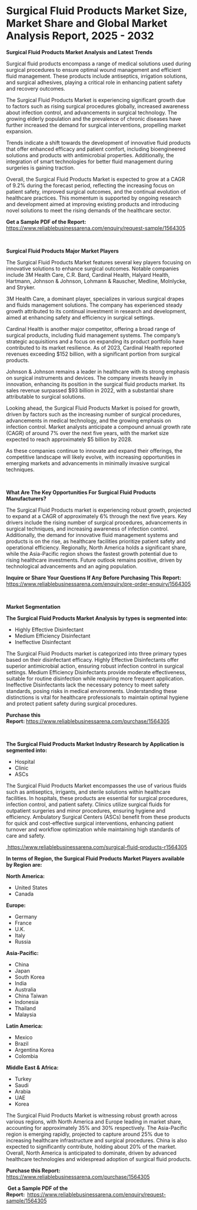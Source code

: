 <p><h1>Surgical Fluid Products Market Size, Market Share and Global Market Analysis Report, 2025 - 2032</h1></p><p><strong>Surgical Fluid Products Market Analysis and Latest Trends</strong></p>
<p><p>Surgical fluid products encompass a range of medical solutions used during surgical procedures to ensure optimal wound management and efficient fluid management. These products include antiseptics, irrigation solutions, and surgical adhesives, playing a critical role in enhancing patient safety and recovery outcomes. </p><p>The Surgical Fluid Products Market is experiencing significant growth due to factors such as rising surgical procedures globally, increased awareness about infection control, and advancements in surgical technology. The growing elderly population and the prevalence of chronic diseases have further increased the demand for surgical interventions, propelling market expansion. </p><p>Trends indicate a shift towards the development of innovative fluid products that offer enhanced efficacy and patient comfort, including bioengineered solutions and products with antimicrobial properties. Additionally, the integration of smart technologies for better fluid management during surgeries is gaining traction. </p><p>Overall, the Surgical Fluid Products Market is expected to grow at a CAGR of 9.2% during the forecast period, reflecting the increasing focus on patient safety, improved surgical outcomes, and the continual evolution of healthcare practices. This momentum is supported by ongoing research and development aimed at improving existing products and introducing novel solutions to meet the rising demands of the healthcare sector.</p></p>
<p><strong>Get a Sample PDF of the Report:&nbsp;</strong> <a href="https://www.reliablebusinessarena.com/enquiry/request-sample/1564305?utm_campaign=3561&utm_medium=2&utm_source=Github&utm_content=ia&utm_term=14042025&utm_id=surgical-fluid-products">https://www.reliablebusinessarena.com/enquiry/request-sample/1564305</a></p>
<p>&nbsp;</p>
<p><strong>Surgical Fluid Products Major Market Players</strong></p>
<p><p>The Surgical Fluid Products Market features several key players focusing on innovative solutions to enhance surgical outcomes. Notable companies include 3M Health Care, C.R. Bard, Cardinal Health, Halyard Health, Hartmann, Johnson & Johnson, Lohmann & Rauscher, Medline, Molnlycke, and Stryker. </p><p>3M Health Care, a dominant player, specializes in various surgical drapes and fluids management solutions. The company has experienced steady growth attributed to its continual investment in research and development, aimed at enhancing safety and efficiency in surgical settings. </p><p>Cardinal Health is another major competitor, offering a broad range of surgical products, including fluid management systems. The company’s strategic acquisitions and a focus on expanding its product portfolio have contributed to its market resilience. As of 2023, Cardinal Health reported revenues exceeding $152 billion, with a significant portion from surgical products.</p><p>Johnson & Johnson remains a leader in healthcare with its strong emphasis on surgical instruments and devices. The company invests heavily in innovation, enhancing its position in the surgical fluid products market. Its sales revenue surpassed $93 billion in 2022, with a substantial share attributable to surgical solutions.</p><p>Looking ahead, the Surgical Fluid Products Market is poised for growth, driven by factors such as the increasing number of surgical procedures, advancements in medical technology, and the growing emphasis on infection control. Market analysts anticipate a compound annual growth rate (CAGR) of around 7% over the next five years, with the market size expected to reach approximately $5 billion by 2028. </p><p>As these companies continue to innovate and expand their offerings, the competitive landscape will likely evolve, with increasing opportunities in emerging markets and advancements in minimally invasive surgical techniques.</p></p>
<p>&nbsp;</p>
<p><strong>What Are The Key Opportunities For Surgical Fluid Products Manufacturers?</strong></p>
<p><p>The Surgical Fluid Products market is experiencing robust growth, projected to expand at a CAGR of approximately 6% through the next five years. Key drivers include the rising number of surgical procedures, advancements in surgical techniques, and increasing awareness of infection control. Additionally, the demand for innovative fluid management systems and products is on the rise, as healthcare facilities prioritize patient safety and operational efficiency. Regionally, North America holds a significant share, while the Asia-Pacific region shows the fastest growth potential due to rising healthcare investments. Future outlook remains positive, driven by technological advancements and an aging population.</p></p>
<p><strong>Inquire or Share Your Questions If Any Before Purchasing This Report:</strong> <a href="https://www.reliablebusinessarena.com/enquiry/pre-order-enquiry/1564305?utm_campaign=3561&utm_medium=2&utm_source=Github&utm_content=ia&utm_term=14042025&utm_id=surgical-fluid-products">https://www.reliablebusinessarena.com/enquiry/pre-order-enquiry/1564305</a></p>
<p>&nbsp;</p>
<p><strong>Market Segmentation</strong></p>
<p><strong>The Surgical Fluid Products Market Analysis by types is segmented into:</strong></p>
<p><ul><li>Highly Effective Disinfectant</li><li>Medium Efficiency Disinfectant</li><li>Ineffective Disinfectant</li></ul></p>
<p><p>The Surgical Fluid Products market is categorized into three primary types based on their disinfectant efficacy. Highly Effective Disinfectants offer superior antimicrobial action, ensuring robust infection control in surgical settings. Medium Efficiency Disinfectants provide moderate effectiveness, suitable for routine disinfection while requiring more frequent application. Ineffective Disinfectants lack the necessary potency to meet safety standards, posing risks in medical environments. Understanding these distinctions is vital for healthcare professionals to maintain optimal hygiene and protect patient safety during surgical procedures.</p></p>
<p><strong>Purchase this Report:&nbsp;</strong><a href="https://www.reliablebusinessarena.com/purchase/1564305?utm_campaign=3561&utm_medium=2&utm_source=Github&utm_content=ia&utm_term=14042025&utm_id=surgical-fluid-products">https://www.reliablebusinessarena.com/purchase/1564305</a></p>
<p>&nbsp;</p>
<p><strong>The Surgical Fluid Products Market Industry Research by Application is segmented into:</strong></p>
<p><ul><li>Hospital</li><li>Clinic</li><li>ASCs</li></ul></p>
<p><p>The Surgical Fluid Products Market encompasses the use of various fluids such as antiseptics, irrigants, and sterile solutions within healthcare facilities. In hospitals, these products are essential for surgical procedures, infection control, and patient safety. Clinics utilize surgical fluids for outpatient surgeries and minor procedures, ensuring hygiene and efficiency. Ambulatory Surgical Centers (ASCs) benefit from these products for quick and cost-effective surgical interventions, enhancing patient turnover and workflow optimization while maintaining high standards of care and safety.</p></p>
<p><a href="https://www.reliablebusinessarena.com/surgical-fluid-products-r1564305?utm_campaign=3561&utm_medium=2&utm_source=Github&utm_content=ia&utm_term=14042025&utm_id=surgical-fluid-products">&nbsp;https://www.reliablebusinessarena.com/surgical-fluid-products-r1564305</a></p>
<p><strong>In terms of Region, the Surgical Fluid Products Market Players available by Region are:</strong></p>
<p>
    <p> <strong> North America: </strong>
        <ul>
            <li>United States</li>
            <li>Canada</li>
        </ul>
        </p> 
    <p> <strong> Europe: </strong>
        <ul>
            <li>Germany</li>
            <li>France</li>
            <li>U.K.</li>
            <li>Italy</li>
            <li>Russia</li>
        </ul>
        </p> 
    <p> <strong> Asia-Pacific: </strong>
        <ul>
            <li>China</li>
            <li>Japan</li>
            <li>South Korea</li>
            <li>India</li>
            <li>Australia</li>
            <li>China Taiwan</li>
            <li>Indonesia</li>
            <li>Thailand</li>
            <li>Malaysia</li>
        </ul>
        </p> 
    <p> <strong> Latin America: </strong>
        <ul>
            <li>Mexico</li>
            <li>Brazil</li>
            <li>Argentina Korea</li>
            <li>Colombia</li>
        </ul>
        </p> 
    <p> <strong> Middle East & Africa: </strong>
        <ul>
            <li>Turkey</li>
            <li>Saudi</li>
            <li>Arabia</li>
            <li>UAE</li>
            <li>Korea</li>
        </ul>
    </p>
    </p>
<p><p>The Surgical Fluid Products Market is witnessing robust growth across various regions, with North America and Europe leading in market share, accounting for approximately 35% and 30% respectively. The Asia-Pacific region is emerging rapidly, projected to capture around 25% due to increasing healthcare infrastructure and surgical procedures. China is also expected to significantly contribute, holding about 20% of the market. Overall, North America is anticipated to dominate, driven by advanced healthcare technologies and widespread adoption of surgical fluid products.</p></p>
<p><strong>Purchase this Report: </strong><a href="https://www.reliablebusinessarena.com/purchase/1564305?utm_campaign=3561&utm_medium=2&utm_source=Github&utm_content=ia&utm_term=14042025&utm_id=surgical-fluid-products">https://www.reliablebusinessarena.com/purchase/1564305</a></p>
<p>&nbsp;<strong>Get a Sample PDF of the Report:&nbsp;&nbsp;</strong><a href="https://www.reliablebusinessarena.com/enquiry/request-sample/1564305?utm_campaign=3561&utm_medium=2&utm_source=Github&utm_content=ia&utm_term=14042025&utm_id=surgical-fluid-products">https://www.reliablebusinessarena.com/enquiry/request-sample/1564305</a></p>
<p><strong></strong></p>
<p><p></p><p></p><p></p></p>